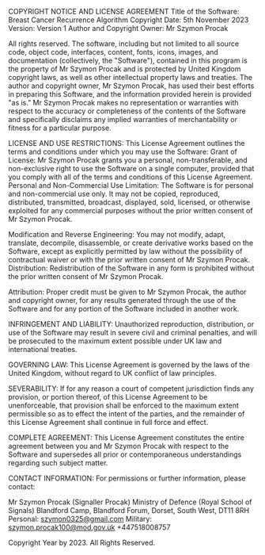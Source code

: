 
COPYRIGHT NOTICE AND LICENSE AGREEMENT
Title of the Software: Breast Cancer Recurrence Algorithm
Copyright Date: 5th November 2023
Version: Version 1 
Author and Copyright Owner: Mr Szymon Procak

All rights reserved.
The software, including but not limited to all source code, object code, interfaces, content, fonts, icons, images, and documentation (collectively, the "Software"), contained in this program is the property of Mr Szymon Procak and is protected by United Kingdom copyright laws, as well as other intellectual property laws and treaties.
The author and copyright owner, Mr Szymon Procak, has used their best efforts in preparing this Software, and the information provided herein is provided "as is."
Mr Szymon Procak makes no representation or warranties with respect to the accuracy or completeness of the contents of the Software and specifically disclaims any implied warranties of merchantability or fitness for a particular purpose.

LICENSE AND USE RESTRICTIONS:
This License Agreement outlines the terms and conditions under which you may use the Software:
Grant of License: Mr Szymon Procak grants you a personal, non-transferable, and non-exclusive right to use the Software on a single computer, provided that you comply with all of the terms and conditions of this License Agreement.
Personal and Non-Commercial Use Limitation: The Software is for personal and non-commercial use only.
It may not be copied, reproduced, distributed, transmitted, broadcast, displayed, sold, licensed, or otherwise exploited for any commercial purposes without the prior written consent of Mr Szymon Procak.

Modification and Reverse Engineering: You may not modify, adapt, translate, decompile, disassemble, or create derivative works based on the Software, except as explicitly permitted by law without the possibility of contractual waiver or with the prior written consent of Mr Szymon Procak.
Distribution: Redistribution of the Software in any form is prohibited without the prior written consent of Mr Szymon Procak.

Attribution: Proper credit must be given to Mr Szymon Procak, the author and copyright owner, for any results generated through the use of the Software and for any portion of the Software included in another work.

INFRINGEMENT AND LIABILITY:
Unauthorized reproduction, distribution, or use of the Software may result in severe civil and criminal penalties, and will be prosecuted to the maximum extent possible under UK law and international treaties.

GOVERNING LAW:
This License Agreement is governed by the laws of the United Kingdom, without regard to UK conflict of law principles.

SEVERABILITY:
If for any reason a court of competent jurisdiction finds any provision, or portion thereof, of this License Agreement to be unenforceable, that provision shall be enforced to the maximum extent permissible so as to effect the intent of the parties, and the remainder of this License Agreement shall continue in full force and effect.

COMPLETE AGREEMENT:
This License Agreement constitutes the entire agreement between you and Mr Szymon Procak with respect to the Software and supersedes all prior or contemporaneous understandings regarding such subject matter.

CONTACT INFORMATION:
For permissions or further information, please contact:

Mr Szymon Procak (Signaller Procak)
Ministry of Defence (Royal School of Signals) Blandford Camp, Blandford Forum, Dorset, South West, DT11 8RH
Personal: szymon0325@gmail.com 
Military: szymon.procak100@mod.gov.uk
+447518008757

Copyright 
Year by 2023. All Rights Reserved.
